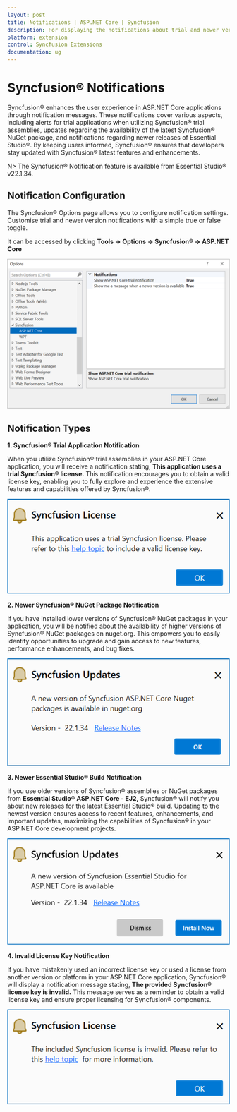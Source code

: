 ```yaml
---
layout: post
title: Notifications | ASP.NET Core | Syncfusion
description: For displaying the notifications about trial and newer version update information for Syncfusion applications.
platform: extension
control: Syncfusion Extensions
documentation: ug
---
```


# Syncfusion® Notifications

Syncfusion® enhances the user experience in ASP.NET Core applications through notification messages. These notifications cover various aspects, including alerts for trial applications when utilizing Syncfusion® trial assemblies, updates regarding the availability of the latest Syncfusion® NuGet package, and notifications regarding newer releases of Essential Studio®. By keeping users informed, Syncfusion® ensures that developers stay updated with Syncfusion® latest features and enhancements.

N> The Syncfusion® Notification feature is available from Essential Studio® v22.1.34.

## Notification Configuration

The Syncfusion® Options page allows you to configure notification settings. Customise trial and newer version notifications with a simple true or false toggle.

It can be accessed by clicking **Tools -> Options -> Syncfusion® -> ASP.NET Core**

![Option Page](images/core-optionPage.png)

## Notification Types

**1. Syncfusion® Trial Application Notification**

When you utilize Syncfusion® trial assemblies in your ASP.NET Core application, you will receive a notification stating, **This application uses a trial Syncfusion® license.** This notification encourages you to obtain a valid license key, enabling you to fully explore and experience the extensive features and capabilities offered by Syncfusion®.

![Trial Notification](images/core-trial.png)

**2. Newer Syncfusion® NuGet Package Notification**

If you have installed lower versions of Syncfusion® NuGet packages in your application, you will be notified about the availability of higher versions of Syncfusion® NuGet packages on nuget.org. This empowers you to easily identify opportunities to upgrade and gain access to new features, performance enhancements, and bug fixes.

![NuGet Notification](images/core-nuget.png)

**3. Newer Essential Studio® Build Notification**

If you use older versions of Syncfusion® assemblies or NuGet packages from **Essential Studio® ASP.NET Core - EJ2,** Syncfusion® will notify you about new releases for the latest Essential Studio® build. Updating to the newest version ensures access to recent features, enhancements, and important updates, maximizing the capabilities of Syncfusion® in your ASP.NET Core development projects.

![Build Notification](images/core-build.png)

**4. Invalid License Key Notification**

If you have mistakenly used an incorrect license key or used a license from another version or platform in your ASP.NET Core application, Syncfusion® will display a notification message stating, **The provided Syncfusion® license key is invalid.** This message serves as a reminder to obtain a valid license key and ensure proper licensing for Syncfusion® components.

![Invalid Notification](images/core-invalid.png)

  


